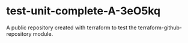 # test-unit-complete-A-3eO5kq
A public repository created with terraform to test the terraform-github-repository module.
